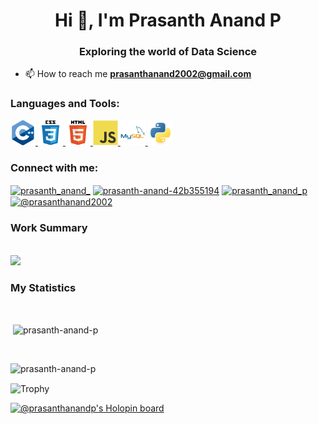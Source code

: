 <h1 align="center">Hi 👋, I'm Prasanth Anand P</h1>
<h3 align="center">Exploring the world of Data Science</h3>

- 📫 How to reach me **prasanthanand2002@gmail.com**

<h3 align="left">Languages and Tools:</h3>
<p align="left"> <a href="https://www.w3schools.com/cpp/" target="_blank" rel="noreferrer"> <img src="https://raw.githubusercontent.com/devicons/devicon/master/icons/cplusplus/cplusplus-original.svg" alt="cplusplus" width="40" height="40"/> </a> <a href="https://www.w3schools.com/css/" target="_blank" rel="noreferrer"> <img src="https://raw.githubusercontent.com/devicons/devicon/master/icons/css3/css3-original-wordmark.svg" alt="css3" width="40" height="40"/> </a> <a href="https://www.w3.org/html/" target="_blank" rel="noreferrer"> <img src="https://raw.githubusercontent.com/devicons/devicon/master/icons/html5/html5-original-wordmark.svg" alt="html5" width="40" height="40"/> </a> <a href="https://developer.mozilla.org/en-US/docs/Web/JavaScript" target="_blank" rel="noreferrer"> <img src="https://raw.githubusercontent.com/devicons/devicon/master/icons/javascript/javascript-original.svg" alt="javascript" width="40" height="40"/> </a> <a href="https://www.mysql.com/" target="_blank" rel="noreferrer"> <img src="https://raw.githubusercontent.com/devicons/devicon/master/icons/mysql/mysql-original-wordmark.svg" alt="mysql" width="40" height="40"/> </a> <a href="https://www.python.org" target="_blank" rel="noreferrer"> <img src="https://raw.githubusercontent.com/devicons/devicon/master/icons/python/python-original.svg" alt="python" width="40" height="40"/> </a> </p>

<h3 align="left">Connect with me:</h3>
<p align="left">
<a href="https://twitter.com/prasanth_anand_" target="blank"><img align="center" src="https://raw.githubusercontent.com/rahuldkjain/github-profile-readme-generator/master/src/images/icons/Social/twitter.svg" alt="prasanth_anand_" height="30" width="40" /></a>
<a href="https://linkedin.com/in/prasanth-anand-42b355194" target="blank"><img align="center" src="https://raw.githubusercontent.com/rahuldkjain/github-profile-readme-generator/master/src/images/icons/Social/linked-in-alt.svg" alt="prasanth-anand-42b355194" height="30" width="40" /></a>
<a href="https://instagram.com/prasanth_anand_p" target="blank"><img align="center" src="https://raw.githubusercontent.com/rahuldkjain/github-profile-readme-generator/master/src/images/icons/Social/instagram.svg" alt="prasanth_anand_p" height="30" width="40" /></a>
<a href="https://medium.com/@prasanthanand2002" target="blank"><img align="center" src="https://raw.githubusercontent.com/rahuldkjain/github-profile-readme-generator/master/src/images/icons/Social/medium.svg" alt="@prasanthanand2002" height="30" width="40" /></a>
</p>

<h3>Work Summary</h3><br>
<img src="https://github-readme-stats-sigma-five.vercel.app/api/top-langs/?username=prasanth-anand-p&layout=compact&count_private=true&theme=dark">

<h3>My Statistics</h3><br>

<p>&nbsp;<img align="center" src="https://github-readme-stats-sigma-five.vercel.app/api?username=prasanth-anand-p&show_icons=true&locale=en&theme=dark" alt="prasanth-anand-p" /></p>
<br>
<p><img width="500px" src="https://github-readme-streak-stats.herokuapp.com/?user=prasanth-anand-p&theme=dark" alt="prasanth-anand-p" style="max-width: 100%;"/>
</p>
<img alt="Trophy" align="center" height="250px" src="https://github-profile-trophy.vercel.app/?username=prasanth-anand-p&theme=dracula"/>




[![@prasanthanandp's Holopin board](https://holopin.me/prasanthanandp)](https://holopin.io/@prasanthanandp)


